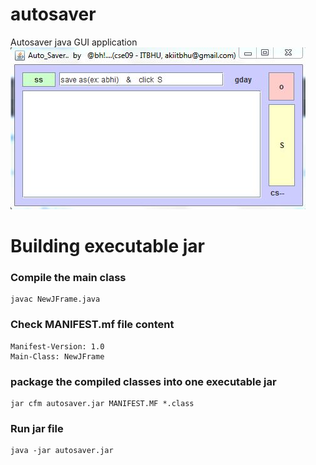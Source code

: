 # autosaver
Autosaver java GUI application  
![alt text](./autosaver.JPG)
# Building executable jar 
### Compile the main class
```
javac NewJFrame.java
```
### Check MANIFEST.mf file content
```
Manifest-Version: 1.0
Main-Class: NewJFrame
```
### package the compiled classes into one executable jar 
```
jar cfm autosaver.jar MANIFEST.MF *.class
```
### Run jar file
```
java -jar autosaver.jar 
```
